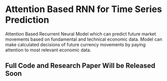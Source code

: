 # Attention Based RNN for Time Series Prediction
Attention Based Recurrent Neural Model which can predict future market movements based on fundamental and technical economic data. Model can make calculated decisions of future currency movements by paying attention to most relevant economic data.
## Full Code and Research Paper Will be Released Soon

